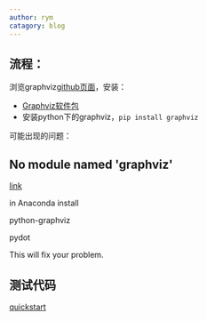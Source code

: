 ```yaml
---
author: rym
catagory: blog
---
```


<!-- more -->

## 流程：

浏览graphviz[github页面](https://github.com/xflr6/graphviz)，安装：

* [Graphviz软件包](https://www.graphviz.org/download/)
* 安装python下的graphviz，`pip install graphviz`

可能出现的问题：

## No module named 'graphviz' 

[link](https://stackoverflow.com/questions/52566756/no-module-named-graphviz-in-jupyter-notebook)

in Anaconda install

python-graphviz

pydot

This will fix your problem.

## 测试代码

[quickstart](https://github.com/xflr6/graphviz#quickstart)